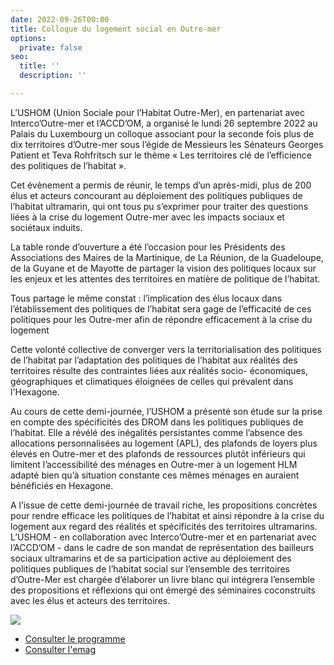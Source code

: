 ```yaml
---
date: 2022-09-26T00:00
title: Colloque du logement social en Outre-mer
options:
  private: false
seo:
  title: ''
  description: ''

---
```

L’USHOM (Union Sociale pour l’Habitat Outre-Mer), en partenariat avec Interco’Outre-mer et l’ACCD’OM, a organisé le lundi 26 septembre 2022 au Palais du Luxembourg un colloque associant pour la seconde fois plus de dix territoires d’Outre-mer sous l’égide de Messieurs les Sénateurs Georges Patient et Teva Rohfritsch sur le thème « Les territoires clé de l’efficience des politiques de l’habitat ».

Cet évènement a permis de réunir, le temps d’un après-midi, plus de 200 élus et acteurs concourant au déploiement des politiques publiques de l’habitat ultramarin, qui ont tous pu s’exprimer pour traiter des questions liées à la crise du logement Outre-mer avec les impacts sociaux et sociétaux induits.

La table ronde d’ouverture a été l’occasion pour les Présidents des Associations des Maires de la Martinique, de La Réunion, de la Guadeloupe, de la Guyane et de Mayotte de partager la vision des politiques locaux sur les enjeux et les attentes des territoires en matière de politique de l’habitat.

Tous partage le même constat : l’implication des élus locaux dans l’établissement des politiques de l’habitat sera gage de l’efficacité de ces politiques pour les Outre-mer afin de répondre efficacement à la crise du logement

Cette volonté collective de converger vers la territorialisation des politiques de l’habitat par l’adaptation des politiques de l’habitat aux réalités des territoires résulte des contraintes liées aux réalités socio- économiques, géographiques et climatiques éloignées de celles qui prévalent dans l'Hexagone.

Au cours de cette demi-journée, l’USHOM a présenté son étude sur la prise en compte des spécificités des DROM dans les politiques publiques de l’habitat. Elle a révélé des inégalités persistantes comme l’absence des allocations personnalisées au logement (APL), des plafonds de loyers plus élevés en Outre-mer et des plafonds de ressources plutôt inférieurs qui limitent l’accessibilité des ménages en Outre-mer à un logement HLM adapté bien qu’à situation constante ces mêmes ménages en auraient bénéficiés en Hexagone.

A l’issue de cette demi-journée de travail riche, les propositions concrètes pour rendre efficace les politiques de l’habitat et ainsi répondre à la crise du logement aux regard des réalités et spécificités des territoires ultramarins. L’USHOM - en collaboration avec Interco’Outre-mer et en partenariat avec l’ACCD’OM - dans le cadre de son mandat de représentation des bailleurs sociaux ultramarins et de sa participation active au déploiement des politiques publiques de l’habitat social sur l’ensemble des territoires d’Outre-Mer est chargée d’élaborer un livre blanc qui intégrera l’ensemble des propositions et réflexions qui ont émergé des séminaires coconstruits avec les élus et acteurs des territoires.

![](/static/uploads/imgp7787.JPG)

* [Consulter le programme ](/static/uploads/programme-colloque-26-09-2022.pdf)
* [Consulter l'emag](https://issuu.com/oceindia/docs/omgn13)